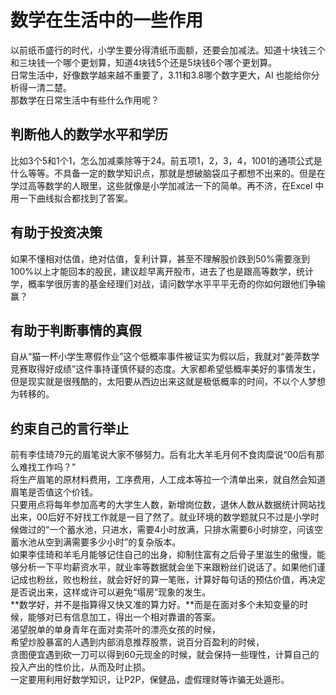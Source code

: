 # 数学在生活中的一些作用

以前纸币盛行的时代，小学生要分得清纸币面额，还要会加减法。知道十块钱三个和三块钱一个哪个更划算，知道4块钱5个还是5块钱6个哪个更划算。  
日常生活中，好像数学越来越不重要了，3.11和3.8哪个数字更大，AI 也能给你分析得一清二楚。  
那数学在日常生活中有些什么作用呢？  
## 判断他人的数学水平和学历
比如3个5和1个1，怎么加减乘除等于24。前五项1，2，3，4，1001的通项公式是什么等等。不具备一定的数学知识点，那就是想破脑袋瓜子都想不出来的。但是在学过高等数学的人眼里，这些就像是小学加减法一下的简单。再不济，在Excel 中用一下曲线拟合都找到了答案。  
## 有助于投资决策
如果不懂相对估值，绝对估值，复利计算，甚至不理解股价跌到50%需要涨到100%以上才能回本的股民，建议趁早离开股市，进去了也是跟高等数学，统计学，概率学很厉害的基金经理们对战，请问数学水平平平无奇的你如何跟他们争输赢？  
## 有助于判断事情的真假
自从“猫一杯小学生寒假作业”这个低概率事件被证实为假以后，我就对“姜萍数学竞赛取得好成绩”这件事持谨慎怀疑的态度。大家都希望低概率美好的事情发生，但是现实就是很残酷的，太阳要从西边出来这就是极低概率的时间，不以个人梦想为转移的。
## 约束自己的言行举止
前有李佳琦79元的眉笔说大家不够努力。后有北大羊毛月何不食肉糜说“00后有那么难找工作吗？”  
将生产眉笔的原材料费用，工序费用，人工成本等拉一个清单出来，就自然会知道眉笔是否值这个价钱。  
只要用点将每年参加高考的大学生人数，新增岗位数，退休人数从数据统计网站找出来，00后好不好找工作就是一目了然了。就业环境的数学题就只不过是小学时候做过的“一个蓄水池，只进水，需要4小时放满，只排水需要6小时排空，问该空蓄水池从空到满需要多少小时”的复杂版本。   
如果李佳琦和羊毛月能够记住自己的出身，抑制住富有之后骨子里滋生的傲慢，能够分析一下平均薪资水平，就业率等数据就会坐下来跟粉丝们说话了。如果他们谨记成也粉丝，败也粉丝，就会好好的算一笔账，计算好每句话的预估价值，再决定是否说出来，这样或许可以避免“塌房”现象的发生。  
**数学好，并不是指算得又快又准的算力好。**而是在面对多个未知变量的时候，能够对已有信息加工，得出一个相对靠谱的答案。  
渴望脱单的单身青年在面对卖茶叶的漂亮女孩的时候，  
希望炒股暴富的人遇到内部消息推荐股票，说百分百盈利的时候，  
贪图便宜遇到砍一刀可以得到60元现金的时候，就会保持一些理性，计算自己的投入产出的性价比，从而及时止损。  
一定要用利用好数学知识，让P2P，保健品，虚假理财等诈骗无处遁形。

